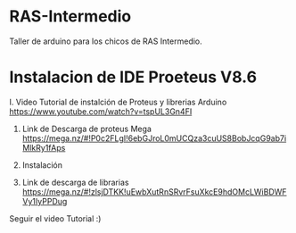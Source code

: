 # RAS-Intermedio

Taller de arduino para los chicos de RAS Intermedio.

# Instalacion de IDE Proeteus V8.6 

I. Video Tutorial de instalción de Proteus y librerias Arduino
https://www.youtube.com/watch?v=tspUL3Gn4FI

1. Link de Descarga de proteus Mega
https://mega.nz/#!P0c2FLgI!6ebGJroL0mUCQza3cuUS8BobJcqG9ab7iMlkRy1fAps

2. Instalación 


3. Link de descarga de librarias
https://mega.nz/#!zlsjDTKK!uEwbXutRnSRvrFsuXkcE9hdOMcLWiBDWFVy1IyPPDug

Seguir el video Tutorial :)
